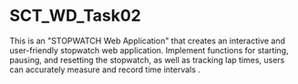 # SCT_WD_Task02
This is an "STOPWATCH Web Application" that creates an interactive and user-friendly stopwatch web application. Implement functions for starting, pausing, and resetting the stopwatch, as well as tracking lap times, users can accurately measure and record time intervals .
